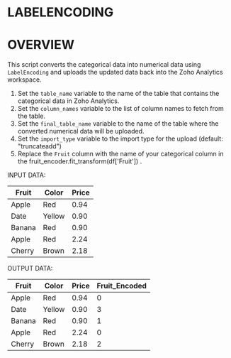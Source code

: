 # LABELENCODING

# OVERVIEW
This script converts the categorical data into numerical data using `LabelEncoding` and uploads the updated data back into the Zoho Analytics workspace.

1. Set the `table_name` variable to the name of the table that contains the categorical data in Zoho Analytics.
2. Set the `column_names` variable to the list of column names to fetch from the table.
3. Set the `final_table_name` variable to the name of the table where the converted numerical data will be uploaded.
4. Set the `import_type` variable to the import type for the upload (default: "truncateadd")
5. Replace the `Fruit` column with the name of your categorical column in the fruit_encoder.fit_transform(df['Fruit']) .


INPUT DATA:

| Fruit  | Color  | Price |
|--------|--------|-------|
| Apple  | Red    | 0.94  |
| Date   | Yellow | 0.90  |
| Banana | Red    | 0.90  |
| Apple  | Red    | 2.24  |
| Cherry | Brown  | 2.18  |

OUTPUT DATA:

| Fruit  | Color  | Price | Fruit_Encoded |
|--------|--------|-------|---------------|
| Apple  | Red    | 0.94  | 0             |
| Date   | Yellow | 0.90  | 3             |
| Banana | Red    | 0.90  | 1             |
| Apple  | Red    | 2.24  | 0             |
| Cherry | Brown  | 2.18  | 2             |


